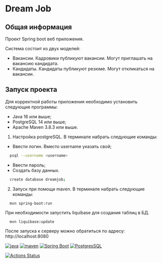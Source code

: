 # Dream Job

## Общая информация

Проект Spring boot веб приложения.

Система состоит из двух моделей:

- Вакансии. Кадровики публикуют вакансии. Могут приглашать на вакансию кандидата.
- Кандидаты. Кандидаты публикуют резюме. Могут откликаться на вакансии.

## Запуск проекта

Для корректной работы приложения необходимо установить следующие программы:

- Java 16 или выше;
- PostgreSQL 14 или выше;
- Apache Maven 3.8.3 или выше.

1. Настройка postgreSQL. В терминале набрать следующие команды:

- Ввести логин. Вместо username указать свой;
```bash
  psql --username <username>
```
- Ввести пароль;
- Создать базу данных.
```bash
  create database dreamjob;
```

2. Запуск при помощи maven. В терминале набрать следующие команды:
```
  mvn spring-boot:run
```

При необходимости запустить liquibase для создания таблиц в БД.
```
  mvn liquibase:update
```

После запуска к серверу можно обратиться по адресу: http://localhost:8080

[![java](https://img.shields.io/badge/java-16-red)](https://www.java.com/)
[![maven](https://img.shields.io/badge/apache--maven-3.8.3-blue)](https://maven.apache.org/)
[![Spring Boot](https://img.shields.io/badge/spring%20boot-2.7.3-brightgreen)](https://spring.io/projects/spring-boot)
[![PostgresSQL](https://img.shields.io/badge/postgreSQL-14-blue)](https://www.postgresql.org/)

[![Actions Status](https://github.com/alxkzncoff/job4j_dreamjob/workflows/java-ci/badge.svg)](https://github.com/alxkzncoff/job4j_dreamjob/actions)